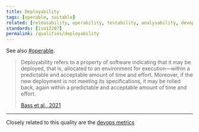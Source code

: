 ```yaml
---
title: Deployability
tags: [operable, suitable]
related: [releasability, operability, testability, analysability, devops-metrics]
standards: [iso12207]
permalink: /qualities/deployability
---
```



See also [#operable](/tag-operable). 



>Deployability refers to a property of software indicating that it may be deployed, that is, allocated to an environment for execution—within a predictable and acceptable amount of time and effort. 
>Moreover, if the new deployment is not meeting its specifications, it may be rolled back, again within a predictable and acceptable amount of time and effort. 
>
>[Bass et al., 2021](/references/#bass2021software)

<hr class="with-no-margin"/>

Closely related to this quality are the [devops metrics](/qualities/devops-metrics)
